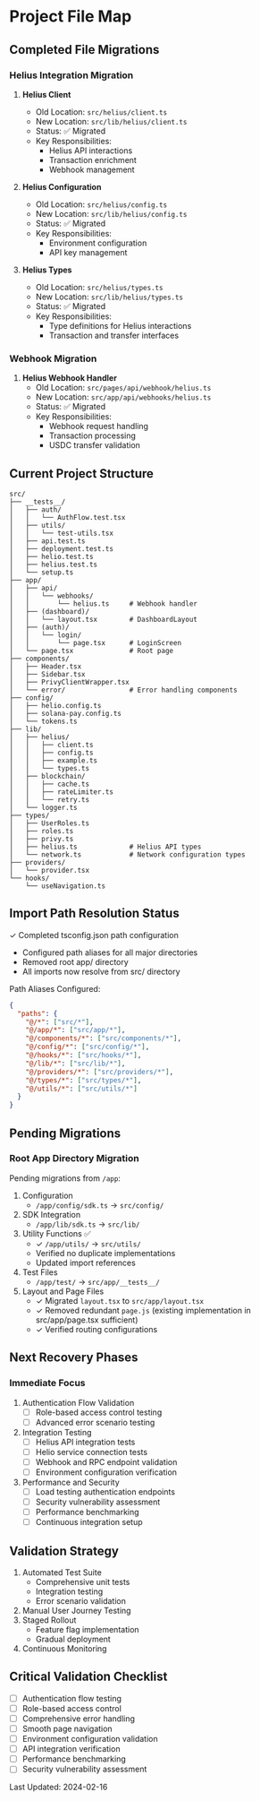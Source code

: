 # Project File Map

## Completed File Migrations

### Helius Integration Migration
1. **Helius Client**
   - Old Location: `src/helius/client.ts`
   - New Location: `src/lib/helius/client.ts`
   - Status: ✅ Migrated
   - Key Responsibilities:
     - Helius API interactions
     - Transaction enrichment
     - Webhook management

2. **Helius Configuration**
   - Old Location: `src/helius/config.ts`
   - New Location: `src/lib/helius/config.ts`
   - Status: ✅ Migrated
   - Key Responsibilities:
     - Environment configuration
     - API key management

3. **Helius Types**
   - Old Location: `src/helius/types.ts`
   - New Location: `src/lib/helius/types.ts`
   - Status: ✅ Migrated
   - Key Responsibilities:
     - Type definitions for Helius interactions
     - Transaction and transfer interfaces

### Webhook Migration
1. **Helius Webhook Handler**
   - Old Location: `src/pages/api/webhook/helius.ts`
   - New Location: `src/app/api/webhooks/helius.ts`
   - Status: ✅ Migrated
   - Key Responsibilities:
     - Webhook request handling
     - Transaction processing
     - USDC transfer validation

## Current Project Structure
```
src/
├── __tests__/
│   ├── auth/
│   │   └── AuthFlow.test.tsx
│   ├── utils/
│   │   └── test-utils.tsx
│   ├── api.test.ts
│   ├── deployment.test.ts
│   ├── helio.test.ts
│   ├── helius.test.ts
│   └── setup.ts
├── app/
│   ├── api/
│   │   └── webhooks/
│   │       └── helius.ts     # Webhook handler
│   ├── (dashboard)/
│   │   └── layout.tsx        # DashboardLayout
│   ├── (auth)/
│   │   └── login/
│   │       └── page.tsx      # LoginScreen
│   └── page.tsx              # Root page
├── components/
│   ├── Header.tsx
│   ├── Sidebar.tsx
│   ├── PrivyClientWrapper.tsx
│   └── error/                # Error handling components
├── config/
│   ├── helio.config.ts
│   ├── solana-pay.config.ts
│   └── tokens.ts
├── lib/
│   ├── helius/
│   │   ├── client.ts
│   │   ├── config.ts
│   │   ├── example.ts
│   │   └── types.ts
│   ├── blockchain/
│   │   ├── cache.ts
│   │   ├── rateLimiter.ts
│   │   └── retry.ts
│   └── logger.ts
├── types/
│   ├── UserRoles.ts
│   ├── roles.ts
│   ├── privy.ts
│   ├── helius.ts             # Helius API types
│   └── network.ts            # Network configuration types
├── providers/
│   └── provider.tsx
└── hooks/
    └── useNavigation.ts
```

## Import Path Resolution Status
✓ Completed tsconfig.json path configuration
- Configured path aliases for all major directories
- Removed root app/ directory
- All imports now resolve from src/ directory

Path Aliases Configured:
```json
{
  "paths": {
    "@/*": ["src/*"],
    "@/app/*": ["src/app/*"],
    "@/components/*": ["src/components/*"],
    "@/config/*": ["src/config/*"],
    "@/hooks/*": ["src/hooks/*"],
    "@/lib/*": ["src/lib/*"],
    "@/providers/*": ["src/providers/*"],
    "@/types/*": ["src/types/*"],
    "@/utils/*": ["src/utils/*"]
  }
}
```

## Pending Migrations

### Root App Directory Migration
Pending migrations from `/app`:
1. Configuration
   - `/app/config/sdk.ts` → `src/config/`
2. SDK Integration
   - `/app/lib/sdk.ts` → `src/lib/`
3. Utility Functions ✅
   - ✓ `/app/utils/` → `src/utils/`
   - Verified no duplicate implementations
   - Updated import references
4. Test Files
   - `/app/test/` → `src/app/__tests__/`
5. Layout and Page Files
   - ✓ Migrated `layout.tsx` to `src/app/layout.tsx`
   - ✓ Removed redundant `page.js` (existing implementation in src/app/page.tsx sufficient)
   - ✓ Verified routing configurations

## Next Recovery Phases

### Immediate Focus
1. Authentication Flow Validation
   - [ ] Role-based access control testing
   - [ ] Advanced error scenario testing

2. Integration Testing
   - [ ] Helius API integration tests
   - [ ] Helio service connection tests
   - [ ] Webhook and RPC endpoint validation
   - [ ] Environment configuration verification

3. Performance and Security
   - [ ] Load testing authentication endpoints
   - [ ] Security vulnerability assessment
   - [ ] Performance benchmarking
   - [ ] Continuous integration setup

## Validation Strategy
1. Automated Test Suite
   - Comprehensive unit tests
   - Integration testing
   - Error scenario validation
2. Manual User Journey Testing
3. Staged Rollout
   - Feature flag implementation
   - Gradual deployment
4. Continuous Monitoring

## Critical Validation Checklist
- [ ] Authentication flow testing
- [ ] Role-based access control
- [ ] Comprehensive error handling
- [ ] Smooth page navigation
- [ ] Environment configuration validation
- [ ] API integration verification
- [ ] Performance benchmarking
- [ ] Security vulnerability assessment

Last Updated: 2024-02-16